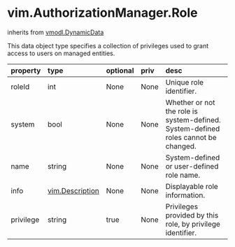 vim.AuthorizationManager.Role
=============================
inherits from [vmodl.DynamicData](docs/vmodl.DynamicData.md)


This data object type specifies a collection of privileges used    to grant access to users on managed entities.

| property | type | optional | priv | desc |
|:---------|:-----|:---------|:-----|:-----|
| roleId | int | None | None | Unique role identifier. |
| system | bool | None | None | Whether or not the role is system-defined. System-defined roles cannot be    changed. |
| name | string | None | None | System-defined or user-defined role name. |
| info | [vim.Description](vim.Description.md "vim.Description") | None | None | Displayable role information. |
| privilege | string | true | None | Privileges provided by this role, by privilege identifier. |


